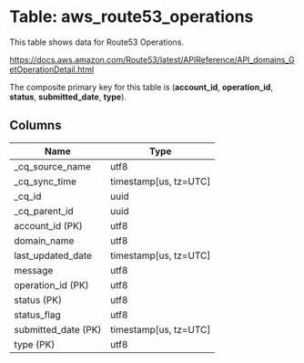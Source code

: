 # Table: aws_route53_operations

This table shows data for Route53 Operations.

https://docs.aws.amazon.com/Route53/latest/APIReference/API_domains_GetOperationDetail.html

The composite primary key for this table is (**account_id**, **operation_id**, **status**, **submitted_date**, **type**).

## Columns

| Name          | Type          |
| ------------- | ------------- |
|_cq_source_name|utf8|
|_cq_sync_time|timestamp[us, tz=UTC]|
|_cq_id|uuid|
|_cq_parent_id|uuid|
|account_id (PK)|utf8|
|domain_name|utf8|
|last_updated_date|timestamp[us, tz=UTC]|
|message|utf8|
|operation_id (PK)|utf8|
|status (PK)|utf8|
|status_flag|utf8|
|submitted_date (PK)|timestamp[us, tz=UTC]|
|type (PK)|utf8|